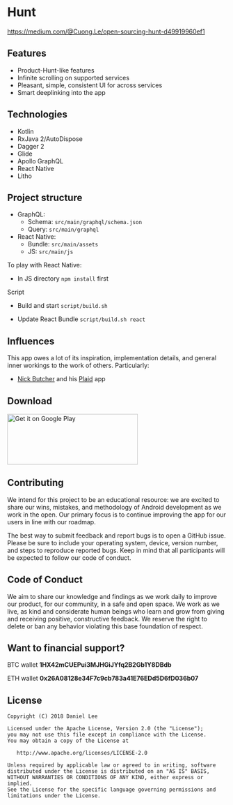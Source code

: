 Hunt
=======

https://medium.com/@Cuong.Le/open-sourcing-hunt-d49919960ef1

## Features

- Product-Hunt-like features
- Infinite scrolling on supported services
- Pleasant, simple, consistent UI for across services
- Smart deeplinking into the app

## Technologies

- Kotlin
- RxJava 2/AutoDispose
- Dagger 2
- Glide
- Apollo GraphQL
- React Native
- Litho

## Project structure

- GraphQL:
    - Schema: `src/main/graphql/schema.json`
    - Query: `src/main/graphql`
- React Native:
    - Bundle: `src/main/assets`
    - JS: `src/main/js`

To play with React Native:
   - In JS directory
        `npm install` first

Script
   - Build and start
        `script/build.sh`

   - Update React Bundle
        `script/build.sh react`

## Influences

This app owes a lot of its inspiration, implementation details, and general inner workings to the
work of others. Particularly:
- [Nick Butcher](https://twitter.com/@crafty) and his [Plaid](https://github.com/nickbutcher/plaid) app

## Download

<a href='https://play.google.com/store/apps/details?id=com.ctech.eaty'>
    <img alt='Get it on Google Play'
         src='https://play.google.com/intl/en_us/badges/images/generic/en_badge_web_generic.png'
         height="116" width="300"/>
</a>

## Contributing
We intend for this project to be an educational resource: we are excited to share our wins, mistakes, and methodology of Android development as we work in the open. Our primary focus is to continue improving the app for our users in line with our roadmap.

The best way to submit feedback and report bugs is to open a GitHub issue. Please be sure to include your operating system, device, version number, and steps to reproduce reported bugs. Keep in mind that all participants will be expected to follow our code of conduct.

## Code of Conduct
We aim to share our knowledge and findings as we work daily to improve our product, for our community, in a safe and open space. We work as we live, as kind and considerate human beings who learn and grow from giving and receiving positive, constructive feedback. We reserve the right to delete or ban any behavior violating this base foundation of respect.

## Want to financial support?

BTC wallet **1HX42mCUEPui3MJHGiJYfq2B2Gb1Y8DBdb**

ETH wallet **0x26A08128e34F7c9cb783a41E76EDd5D6fD036b07**

License
-------

    Copyright (C) 2018 Daniel Lee

    Licensed under the Apache License, Version 2.0 (the "License");
    you may not use this file except in compliance with the License.
    You may obtain a copy of the License at

       http://www.apache.org/licenses/LICENSE-2.0

    Unless required by applicable law or agreed to in writing, software
    distributed under the License is distributed on an "AS IS" BASIS,
    WITHOUT WARRANTIES OR CONDITIONS OF ANY KIND, either express or implied.
    See the License for the specific language governing permissions and
    limitations under the License.
